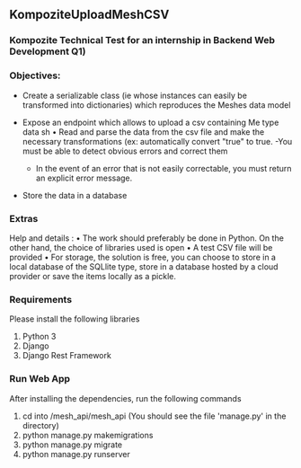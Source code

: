 ## KompoziteUploadMeshCSV
### Kompozite Technical Test for an internship in Backend Web Development Q1)

### Objectives: 
- Create a serializable class (ie whose instances can easily be transformed into dictionaries) which
reproduces the Meshes data model
- Expose an endpoint which allows to upload a csv containing Me type data sh • Read and
parse the data from the csv file and make the necessary transformations (ex: automatically
convert "true" to true.
  -You must be able to detect obvious errors and correct them
  - In the event of an error that is not easily correctable, you must return an explicit
error message.

- Store the data in a database

### Extras
Help and details :
• The work should preferably be done in Python. On the other hand, the choice of libraries used
is open
• A test CSV file will be provided
• For storage, the solution is free, you can choose to store in a local database of the SQLlite type,
store in a database hosted by a cloud provider or save the items locally as a pickle.

### Requirements
Please install the following libraries
1. Python 3
2. Django
3. Django Rest Framework

### Run Web App
After installing the dependencies, run the following commands
1. cd into /mesh_api/mesh_api (You should see the file 'manage.py' in the directory)
2. python manage.py makemigrations
3. python manage.py migrate
4. python manage.py runserver
